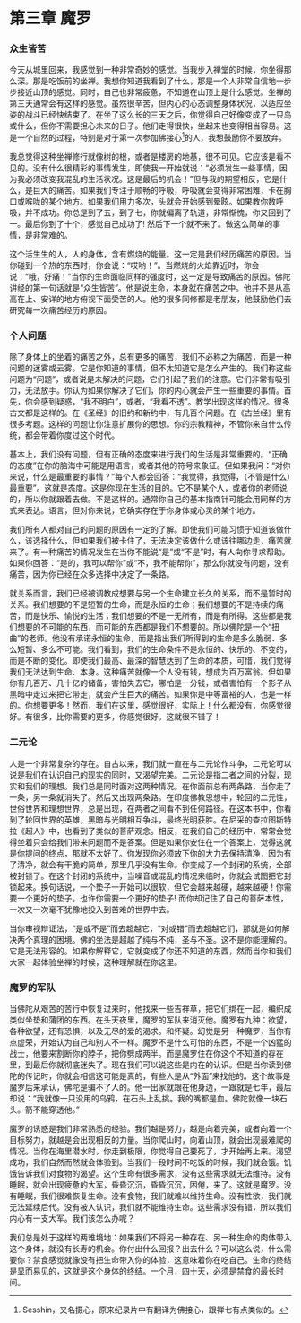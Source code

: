 # 第三章 魔罗

### 众生皆苦

今天从城里回来，我感觉到一种非常奇妙的感觉。当我步入禅堂的时候，你坐得那么深。那是吃饭前的坐禅。我想你知道我看到了什么，那是一个人非常自信地一步步接近山顶的感觉。同时，自己也非常疲惫，不知道在山顶上是什么感觉。坐禅的第三天通常会有这样的感觉。虽然很辛苦，但内心的心态调整身体状况，以适应坐姿的战斗已经快结束了。在坐了这么长的三天之后，你觉得自己好像变成了一只鸟或什么，但你不需要担心未来的日子。他们走得很快，坐起来也变得相当容易。这是一个自然的过程，特别是对于第一次参加佛接心[^1]的人，我想鼓励你不要放弃。

我总觉得这种坐禅修行就像树的根，或者是楼房的地基，很不可见。它应该是看不见的。没有什么很精彩的事情发生，即使我一开始就说：“必须发生一些事情，因为我必须改变我混乱的生活状况。这是最后的机会！”但与我的期望相反，它是什么，是巨大的痛苦。如果我们专注于顺畅的呼吸，呼吸就会变得非常困难，卡在胸口或喉咙的某个地方。如果我们用力多次，头就会开始感到晕眩。如果教你数呼吸，并不成功。你总是到了五，到了七，你就偏离了轨道，非常惭愧，你又回到了一。最后你到了十个，感觉自己成功了! 然后下一个就不来了。做这么简单的事情，是非常难的。

这个活生生的人，人的身体，含有燃烧的能量。这一定是我们经历痛苦的原因。当你碰到一个热的东西时，你会说：“哎哟！”。当燃烧的火焰靠近时，你会说：“哦，好痛！”当你的生命面临同样的强度时，这一定是导致痛苦的原因。佛陀讲经的第一句话就是“众生皆苦”。他是说生命，本身就在痛苦之中。他并不是从高高在上、安详的地方俯视下面受苦的人。他的很多同修都是老朋友，他鼓励他们去研究每一次痛苦经历的原因。

### 个人问题
除了身体上的坐着的痛苦之外，总有更多的痛苦，我们不必称之为痛苦，而是一种问题的迷雾或云雾。它是你知道的事情，但不太知道它是怎么产生的。我们称这些问题为“问题”，或者说是未解决的问题，它们引起了我们的注意。它们非常有吸引力，无法放手。你认为如果你解决了它们，你的内心就会产生一些重要的事情。首先，你会感到疑惑，“我不明白”，或者，“我看不透”。教学出现这样的情况。很多古文都是这样的。在《圣经》的旧约和新约中，有几百个问题。在《古兰经》里有很多考题。这样的问题让你注意扩展你的思想。你的宗教精神，不管你来自什么传统，都会带着你度过这个时代。

基本上，我们没有问题，但有正确的态度来进行我们的生活是非常重要的。“正确的态度”在你的脑海中可能是用语言，或者其他的符号来象征。但如果我问：“对你来说，什么是最重要的事情？”每个人都会回答：“我觉得，我觉得，（不管是什么）最重要”。这就是态度。这是你现在生活的目的。它不是某个人，或者你的老师说的，所以你就跟着去做。不是这样的。通常你自己的基本指南针可能会用同样的方式来表达。语言，但对你来说，它确实存在于你身体或心灵的某个地方。

我们所有人都对自己的问题的原因有一定的了解。即使我们可能习惯于知道该做什么，该选择什么，但如果我们被卡住了，无法决定该做什么或该往哪边走，痛苦就来了。有一种痛苦的情况发生在当你不能说“是”或“不是”时，有人向你寻求帮助。如果你回答：“是的，我可以帮你”或“不，我不能帮你”，那么你就没有问题，没有痛苦，因为你已经在众多选择中决定了一条路。

就关系而言，我们已经被调教成想要与另一个生命建立长久的关系，而不是暂时的关系。我们想要的不是短暂的生命，而是永恒的生命；我们想要的不是持续的痛苦，而是快乐、愉悦的生活；我们想要的不是一无所有，而是有所得。这些都是我们想要的不可能的东西，而可能的东西都是我们不想要的。所以佛陀是一个“扭曲”的老师。他没有承诺永恒的生命，而是指出我们所得到的生命是多么脆弱、多么短暂、多么不可能。我们看到，我们的生命条件不是永恒的、快乐的、不变的，而是不断的变化。即使我们最高、最深的智慧达到了生命的本质，可惜，我们觉得我们无法达到生命、本身。这种痛苦就像一个人没有钱，想成为百万富翁。但如果你有几百万、几十亿的储备，害怕失去它，哪怕是一分钱，或者害怕有一个影子从黑暗中走过来把它带走，就会产生巨大的痛苦。如果你是中等富裕的人，也是一样的。你想要更多！然而，我们在这里，感觉很好，实际上！什么都没有，你感觉很好。有很多，比你需要的更多，你感觉很好。这就很不错了！

### 二元论
人是一个非常复杂的存在。自古以来，我们就一直在与二元论作斗争，二元论可以说是我们在认识自己的现实的同时，又渴望完美。二元论是指二者之间的分裂，现实和我们的理想。我们总是同时面对这两种情况。在你面前总有两条路，当你走了一条，另一条就消失了。然后又出现两条路。在印度佛教思想中，轮回的二元性，世俗世界和理想世界，总是出现，在两者之间看不到任何路径。在这本书中，你看到了轮回世界的英雄，黑暗与光明相互争斗，最终光明获胜。在尼采的查拉图斯特拉《超人》中，也看到了类似的菩萨观念。相反，在我们自己的经历中，常常会觉得坐着只会给我们带来问题而不是答案。但是如果你安住在一个答案上，觉得这就是你提问的终点，那就不太好了。你发现你必须放下你的大力去保持清净，因为有了清净，就会有干脆的简单，那里几乎没有生命。你变成了一个封闭的系统，全部被封锁了。在这个封闭的系统中，当噪音或混乱的情况来临时，你就会试图把它封锁起来。换句话说，一个垫子一开始可以很软，但它会越来越硬，越来越硬！你需要一个更好的垫子。也许你需要一个更好的垫子! 而你却记住了自己的菩萨本性，一次又一次毫不犹豫地投入到苦难的世界中去。

当你审视辩证法，“是或不是”而去超越它，“对或错”而去超越它们，那就是如何解决两个真理的困境。佛的坐法是超越了纯与不纯，圣与不圣。这不是你能理解的。它是无法形容的。如果你解释它，它就变成了你还不知道的东西，然而当你和我们大家一起体验坐禅的时候，这种理解就在你这里。

### 魔罗的军队
当佛陀从艰苦的苦行中恢复过来时，他找来一些吉祥草，把它们绑在一起，编织成类似坐垫和蒲团的东西。在头天夜里，魔罗的军队来消灭他。魔罗有九种：欲望，各种欲望，还有恐惧，以及无尽的爱的渴求。和怀疑。幻觉是另一种魔罗，当你有点虚荣，开始认为自己和别人不一样。魔罗不是什么可怕的东西，不是一个凶猛的战士，他要来割断你的脖子，把你劈成两半。而是魔罗住在你这个不知道的存在里，到最后你就彻底迷失了。现在我们可以说这些是内在的认识。但是当你读到佛陀的传记时，你就会相信这可能是真的，有些人是从“外面”来找他的。这个故事是魔罗后来承认，佛陀是骗不了人的。他一出家就跟在他身边，一跟就是七年，最后却说：“我就像一只没用的乌鸦，在石头上乱挑。我的嘴都是血。佛陀就像一块石头。箭不能穿透他。”

魔罗的诱惑是我们非常熟悉的经验。我们越是努力，越是向着完美，或者向着一个目标努力，就越是会出现相反的力量。当你爬山时，向着山顶，就会出现最难爬的情况。当你在海里潜水时，你走到极限，你觉得自己要死了，才开始再上来。渴望成功，我们自然而然就会体验到。当我们一段时间不吃饭的时候，我们就会饿。饥饿告诉我们对食物的渴望。这个生命有很多需求，没有这些需求就无法维持。没有睡眠，就会出现疲惫的大军，昏昏沉沉，昏昏沉沉，困倦，来了。这就是魔罗。没有睡眠，我们很难恢复生命。没有食物，我们就难以维持生命。没有性欲，我们就无法延续后代。没有被人认识，我们就不能维持生命。这些需求没有错，所以我们内心有一支大军。我们该怎么办呢？

我们总是处于这样的两难境地：如果我们不将另一种存在、另一种生命的肉体带入这个身体，就没有长寿的机会。你付出什么回报？出去什么？可以这么说，什么需要你？禁食感觉就像没有把生命带入你的体验，这意味着你在吃自己。生命的终结是显而易见的，这就是这个身体的终结。一个月，四十天，必须是禁食的最长时间。


[^1]: Sesshin，又名摄心，原来纪录片中有翻译为佛接心，跟禅七有点类似的。